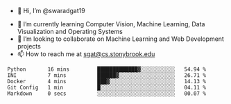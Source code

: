 - 👋 Hi, I’m @swaradgat19
<!-- - 👀 I’m interested in  -->
- 🌱 I’m currently learning Computer Vision, Machine Learning, Data Visualization and Operating Systems
- 💞️ I’m looking to collaborate on Machine Learning and Web Development projects 
- 📫 How to reach me at sgat@cs.stonybrook.edu

<!--START_SECTION:waka-->

```text
Python       16 mins         █████████████▓░░░░░░░░░░░   54.94 %
INI          7 mins          ██████▓░░░░░░░░░░░░░░░░░░   26.71 %
Docker       4 mins          ███▓░░░░░░░░░░░░░░░░░░░░░   14.13 %
Git Config   1 min           █░░░░░░░░░░░░░░░░░░░░░░░░   04.11 %
Markdown     0 secs          ░░░░░░░░░░░░░░░░░░░░░░░░░   00.07 %
```

<!--END_SECTION:waka-->

<!---
swaradgat19/swaradgat19 is a ✨ special ✨ repository because its `README.md` (this file) appears on your GitHub profile.
You can click the Preview link to take a look at your changes.
--->
